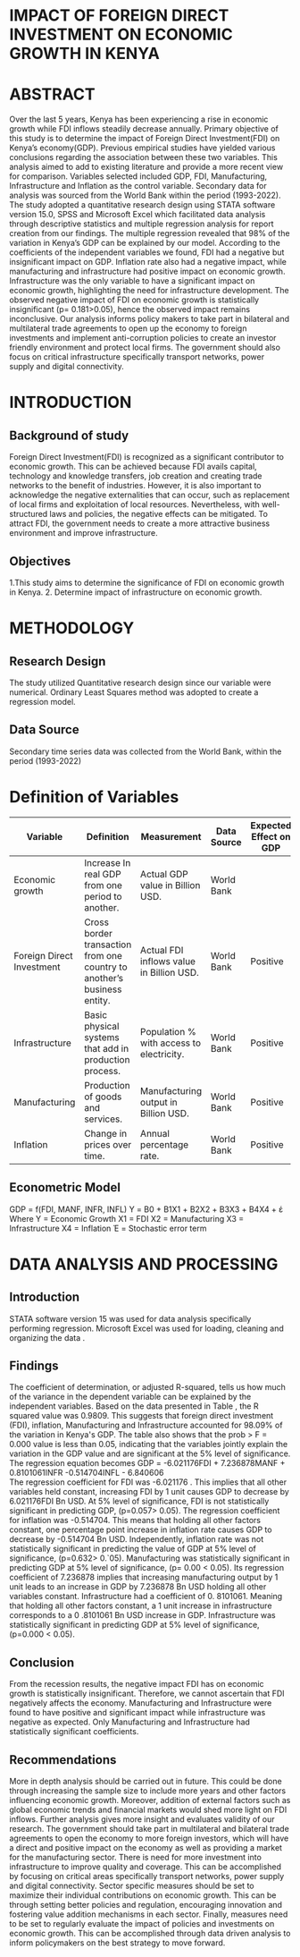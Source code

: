 # IMPACT OF FOREIGN DIRECT INVESTMENT ON ECONOMIC GROWTH IN KENYA
# ABSTRACT
Over the last 5 years, Kenya has been experiencing a rise   in economic growth while FDI inflows steadily decrease annually. Primary objective of this study is to determine the impact of Foreign Direct Investment(FDI) on Kenya’s economy(GDP). Previous empirical studies have yielded various conclusions regarding the association between these two variables. This analysis aimed to add to existing literature and provide a more recent view for comparison. Variables selected included GDP, FDI, Manufacturing, Infrastructure and Inflation as the control variable. Secondary data for analysis was sourced from the World Bank within the period (1993-2022). The study adopted a quantitative research design using STATA software version 15.0, SPSS and Microsoft Excel which facilitated data analysis through descriptive statistics and  multiple regression analysis for report creation from our findings. The multiple regression revealed that 98% of the variation  in Kenya’s  GDP can be explained by our model. According to the coefficients of the independent variables we found, FDI had a negative but insignificant impact on GDP. Inflation rate also had a negative impact, while manufacturing and infrastructure had positive impact on economic growth. Infrastructure was the only variable to have a significant impact on economic growth, highlighting the need for infrastructure development. The observed negative impact of FDI on economic growth is statistically insignificant (p= 0.181>0.05), hence the observed impact remains inconclusive. Our analysis informs policy makers  to take part in bilateral and multilateral trade  agreements to open up the economy to foreign investments  and  implement anti-corruption policies to create an investor friendly environment and protect local firms. The government should also focus on critical infrastructure specifically transport networks, power supply and digital connectivity.


# INTRODUCTION
## Background of study
Foreign Direct Investment(FDI) is recognized as a significant contributor to economic growth. This can be achieved because FDI avails capital, technology and knowledge transfers, job creation and creating trade networks to the benefit of industries.  However, it is also important to acknowledge the negative externalities that can occur, such as replacement of local firms and exploitation of local resources. Nevertheless, with well-structured laws and policies, the negative effects can be mitigated. To attract FDI, the government needs to create a more attractive business environment and improve infrastructure. 

## Objectives
1.This study aims to determine the significance of FDI on economic growth in Kenya.
2. Determine impact of infrastructure on economic growth.

# METHODOLOGY
## Research Design
The study utilized Quantitative research design since our variable were numerical. Ordinary Least Squares method was adopted to create a regression model.

## Data Source
Secondary time series data was collected from the World Bank, within the period (1993-2022)

# Definition of Variables

|Variable|	Definition	| Measurement|	Data Source |	Expected Effect on GDP|        
 |  ---   |      ---     |       ---      |       ---     |      ---      |           
|Economic growth | Increase In real GDP from one period to another.|	Actual GDP value in Billion USD.|	World Bank|        |
|Foreign Direct Investment|	Cross border transaction from one country to another’s business entity.|	Actual FDI inflows value in Billion USD.|	World Bank|	Positive|      
|Infrastructure|	Basic physical systems that add in production process.|	Population % with access to electricity.|	World Bank|	Positive|
|Manufacturing	|Production of goods and services.|	Manufacturing output in Billion USD.|	World Bank	|Positive|
|Inflation	|Change in prices over time.	|Annual percentage rate.	|World Bank	|Positive|

## Econometric Model
GDP = f(FDI, MANF, INFR,  INFL)
Y = Β0 + Β1X1 + Β2X2 + Β3X3 + Β4X4 + έ
Where 
Y = Economic Growth
X1 =  FDI
X2 = Manufacturing
X3 = Infrastructure
X4 = Inflation
 Έ = Stochastic error term

# DATA ANALYSIS AND PROCESSING
## Introduction
STATA software version 15 was used for data analysis specifically performing regression. Microsoft Excel was used for loading, cleaning and organizing the data .

## Findings
The coefficient of determination, or adjusted R-squared, tells us how much of the variance in the dependent variable can be explained by the independent variables.
Based on the data presented in Table , the R squared value was 0.9809. This suggests that foreign direct investment (FDI), inflation, Manufacturing and Infrastructure accounted for 98.09% of the variation in Kenya's GDP. The  table also shows that the  prob > F = 0.000 value is less than 0.05, indicating that the variables jointly explain the variation in the GDP value and are significant at the 5% level of significance.
The regression equation becomes 
GDP = -6.021176FDI  +  7.236878MANF  +  0.8101061INFR   -0.514704INFL  - 6.840606  
The regression coefficient for FDI was   -6.021176  . This implies that all other variables held constant, increasing FDI by 1 unit causes GDP to decrease by 6.021176FDI   Bn USD. At 5% level of significance, FDI is not statistically significant in predicting GDP, (p=0.057> 0.05).
The regression coefficient for inflation was   -0.514704. This means that holding all other factors constant, one percentage point increase in inflation rate causes GDP to decrease by -0.514704 Bn USD. Independently, inflation rate was not statistically significant in predicting the value of GDP at 5% level of significance, (p=0.632> 0.`05).
Manufacturing was statistically significant in predicting GDP at 5% level of significance, (p= 0.00 < 0.05). Its regression coefficient of   7.236878 implies that increasing manufacturing output by 1 unit leads to an increase in GDP by 7.236878 Bn USD holding all other variables constant.
Infrastructure had a coefficient of 0. 8101061. Meaning that holding all other factors constant, a 1 unit increase in infrastructure corresponds to a 0 .8101061  Bn USD increase  in GDP. Infrastructure  was statistically significant in predicting GDP at 5% level of significance, (p=0.000 < 0.05).

## Conclusion
From the recession results, the negative impact FDI has on economic growth is statistically insignificant. Therefore, we cannot ascertain that FDI negatively affects the economy.
Manufacturing and Infrastructure were found to have positive and significant impact while infrastructure was negative as expected.
Only Manufacturing and Infrastructure had statistically significant coefficients.

## Recommendations
More in depth analysis should be carried out in future. This could be done through increasing the sample size to include more years and other factors influencing economic growth. Moreover, addition of external factors such as global economic trends and financial markets would shed more light on FDI inflows.   Further analysis   gives more insight and evaluates validity of our research. 
The government should take part in multilateral and bilateral trade agreements to open the economy to more foreign investors, which will have a direct and positive impact on the economy as well as providing a market for the manufacturing sector.
There is need for more investment into infrastructure to improve quality and coverage.  This can be accomplished by focusing on critical areas specifically transport networks, power supply and digital connectivity.
Sector specific measures should be set to maximize their individual contributions on economic growth. This can be through setting better policies and regulation, encouraging innovation and fostering value addition mechanisms in each sector.
Finally, measures need to be set to regularly evaluate the impact of policies and investments on economic growth.  This can be accomplished through data driven analysis to inform policymakers on the best strategy to move forward.

     





























